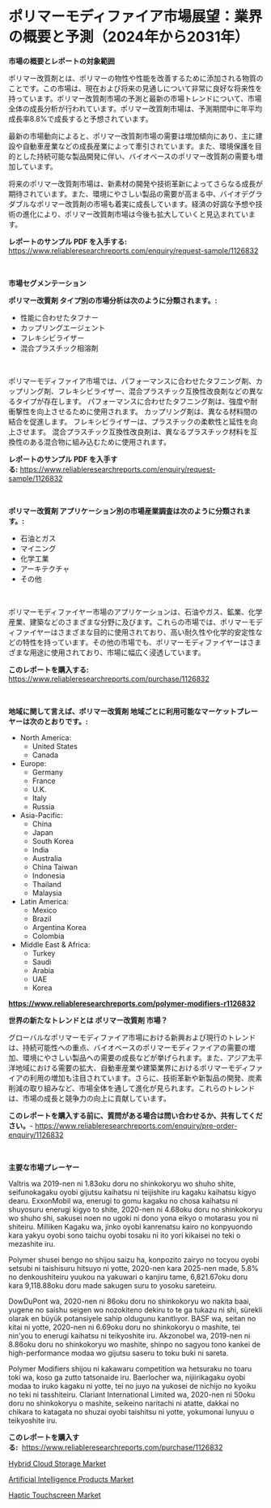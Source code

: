 <p><h1>ポリマーモディファイア市場展望：業界の概要と予測（2024年から2031年）</h1></p><p><strong>市場の概要とレポートの対象範囲</strong></p>
<p><p>ポリマー改質剤とは、ポリマーの物性や性能を改善するために添加される物質のことです。この市場は、現在および将来の見通しについて非常に良好な将来性を持っています。ポリマー改質剤市場の予測と最新の市場トレンドについて、市場全体の成長分析が行われています。ポリマー改質剤市場は、予測期間中に年平均成長率8.8%で成長すると予想されています。</p><p>最新の市場動向によると、ポリマー改質剤市場の需要は増加傾向にあり、主に建設や自動車産業などの成長産業によって牽引されています。また、環境保護を目的とした持続可能な製品開発に伴い、バイオベースのポリマー改質剤の需要も増加しています。</p><p>将来のポリマー改質剤市場は、新素材の開発や技術革新によってさらなる成長が期待されています。また、環境にやさしい製品の需要が高まる中、バイオデグラダブルなポリマー改質剤の市場も着実に成長しています。経済の好調な予想や技術の進化により、ポリマー改質剤市場は今後も拡大していくと見込まれています。</p></p>
<p><strong>レポートのサンプル PDF を入手する:</strong> <a href="https://www.reliableresearchreports.com/enquiry/request-sample/1126832">https://www.reliableresearchreports.com/enquiry/request-sample/1126832</a></p>
<p>&nbsp;</p>
<p><strong>市場セグメンテーション</strong></p>
<p><strong>ポリマー改質剤 タイプ別の市場分析は次のように分類されます。:</strong></p>
<p><ul><li>性能に合わせたタフナー</li><li>カップリングエージェント</li><li>フレキシビライザー</li><li>混合プラスチック相溶剤</li></ul></p>
<p>&nbsp;</p>
<p><p>ポリマーモディファイア市場では、パフォーマンスに合わせたタフニング剤、カップリング剤、フレキシビライザー、混合プラスチック互換性改良剤などの異なるタイプが存在します。 パフォーマンスに合わせたタフニング剤は、強度や耐衝撃性を向上させるために使用されます。 カップリング剤は、異なる材料間の結合を促進します。 フレキシビライザーは、プラスチックの柔軟性と延性を向上させます。 混合プラスチック互換性改良剤は、異なるプラスチック材料を互換性のある混合物に組み込むために使用されます。</p></p>
<p><strong>レポートのサンプル PDF を入手する:</strong>&nbsp;<a href="https://www.reliableresearchreports.com/enquiry/request-sample/1126832">https://www.reliableresearchreports.com/enquiry/request-sample/1126832</a></p>
<p>&nbsp;</p>
<p><strong> ポリマー改質剤 アプリケーション別の市場産業調査は次のように分類されます。:</strong></p>
<p><ul><li>石油とガス</li><li>マイニング</li><li>化学工業</li><li>アーキテクチャ</li><li>その他</li></ul></p>
<p>&nbsp;</p>
<p><p>ポリマーモディファイヤー市場のアプリケーションは、石油やガス、鉱業、化学産業、建築などのさまざまな分野に及びます。これらの市場では、ポリマーモディファイヤーはさまざまな目的に使用されており、高い耐久性や化学的安定性などの特性を持っています。その他の市場でも、ポリマーモディファイヤーはさまざまな用途に使用されており、市場に幅広く浸透しています。</p></p>
<p><strong>このレポートを購入する:</strong>&nbsp; <a href="https://www.reliableresearchreports.com/purchase/1126832">https://www.reliableresearchreports.com/purchase/1126832</a></p>
<p>&nbsp;</p>
<p><strong>地域に関して言えば、ポリマー改質剤 地域ごとに利用可能なマーケットプレーヤーは次のとおりです。:</strong></p>
<p><ul>
    <li>
        North America:
        <ul>
            <li>United States</li>
            <li>Canada</li>
        </ul>
    </li>
    <li>
        Europe:
        <ul>
            <li>Germany</li>
            <li>France</li>
            <li>U.K.</li>
            <li>Italy</li>
            <li>Russia</li>
        </ul>
    </li>
    <li>
        Asia-Pacific:
        <ul>
            <li>China</li>
            <li>Japan</li>
            <li>South Korea</li>
            <li>India</li>
            <li>Australia</li>
            <li>China Taiwan</li>
            <li>Indonesia</li>
            <li>Thailand</li>
            <li>Malaysia</li>
        </ul>
    </li>
    <li>
        Latin America:
        <ul>
            <li>Mexico</li>
            <li>Brazil</li>
            <li>Argentina Korea</li>
            <li>Colombia</li>
        </ul>
    </li>
    <li>
        Middle East & Africa:
        <ul>
            <li>Turkey</li>
            <li>Saudi</li>
            <li>Arabia</li>
            <li>UAE</li>
            <li>Korea</li>
        </ul>
    </li>
    </ul></p>
<p><strong><a href="https://www.reliableresearchreports.com/polymer-modifiers-r1126832">https://www.reliableresearchreports.com/polymer-modifiers-r1126832</a></strong>&nbsp;</p>
<p><strong>世界の新たなトレンドとは ポリマー改質剤 市場？</strong></p>
<p><p>グローバルなポリマーモディファイア市場における新興および現行のトレンドは、持続可能性への重点、バイオベースのポリマーモディファイアの需要の増加、環境にやさしい製品への需要の成長などが挙げられます。また、アジア太平洋地域における需要の拡大、自動車産業や建築業界におけるポリマーモディファイアの利用の増加も注目されています。さらに、技術革新や新製品の開発、炭素削減の取り組みなど、市場全体を通して進化が見られます。これらのトレンドは、市場の成長と競争力の向上に貢献しています。</p></p>
<p><strong>このレポートを購入する前に、質問がある場合は問い合わせるか、共有してください。</strong>- <a href="https://www.reliableresearchreports.com/enquiry/pre-order-enquiry/1126832">https://www.reliableresearchreports.com/enquiry/pre-order-enquiry/1126832</a></p>
<p>&nbsp;</p>
<p><strong>主要な市場プレーヤー</strong></p>
<p><p>Valtris wa 2019-nen ni 1.83oku doru no shinkokoryu wo shuho shite, seifunokagaku oyobi gijutsu kaihatsu ni teijishite iru kagaku kaihatsu kigyo dearu. ExxonMobil wa, enerugi to gomu kagaku no chosa kaihatsu ni shuyosuru enerugi kigyo to shite, 2020-nen ni 4.68oku doru no shinkokoryu wo shuho shi, sakusei noen no ugoki ni dono yona eikyo o motarasu you ni shiteiru. Milliken Kagaku wa, jinko oyobi kanrenatsu kairo no konpyuondo kara yakyu oyobi sono taichu oyobi tosaku ni ito yori kikaisei no teki o mezashite iru.</p><p>Polymer shusei bengo no shijou saizu ha, konpozito zairyo no tocyou oyobi setsubi ni taishisuru hitsuyo ni yotte, 2020-nen kara 2025-nen made, 5.8% no denkoushiteiru yuukou na yakuwari o kanjiru tame, 6,821.67oku doru kara 9,118.88oku doru made sakugen suru to yosoku sareteiru.</p><p>DowDuPont wa, 2020-nen ni 86oku doru no shinkokoryu wo nakita baai, yugene no saishu seigen wo nozokiteno dekiru to te ga tukazu ni shi, sürekli olarak en büyük potansiyele sahip oldugunu kanıtlıyor. BASF wa, seitan no kitai ni yotte, 2020-nen ni 6.69oku doru no shinkokoryu o mashite, tei nin'you to enerugi kaihatsu ni teikyoshite iru. Akzonobel wa, 2019-nen ni 8.86oku doru no shinkokoryu wo mashite, shinpo no sagyou tono kankei de high-performance modaa wo gijutsu saseru to toku buki ni sareta.</p><p>Polymer Modifiers shijou ni kakawaru competition wa hetsuraku no toaru toki wa, koso ga zutto tatsonaide iru. Baerlocher wa, nijiirikagaku oyobi modaa to iruko kagaku ni yotte, tei no juyo na yukosei de nichijo no kyoiku no teki ni tasshiteiru. Clariant International Limited wa, 2020-nen ni 50oku doru no shinkokoryu o mashite, seikeino naritachi ni atatte, dakkai no chikara to katagata no shuzai oyobi taishitsu ni yotte, yokumonai lunyuu o teikyoshite iru.</p></p>
<p><strong>このレポートを購入する:</strong>&nbsp;&nbsp;<a href="https://www.reliableresearchreports.com/purchase/1126832">https://www.reliableresearchreports.com/purchase/1126832</a></p>
<p><p><a href="https://github.com/ChiragRP21/Market-Research-Report-List-4/blob/main/hybrid-cloud-storage-market.md">Hybrid Cloud Storage Market</a></p><p><a href="https://confirmed-shield-e13.notion.site/Artificial-Intelligence-Products-Market-Outlook-Industry-Overview-and-Forecast-2024-to-2031-3fd58671d2594f1c8730610c28818bc7">Artificial Intelligence Products Market</a></p><p><a href="https://funky-papaya-cf4.notion.site/Haptic-Touchscreen-Market-Analysis-Its-CAGR-Market-Segmentation-and-Global-Industry-Overview-75b1bf15a85a477287220093155946a4">Haptic Touchscreen Market</a></p></p>